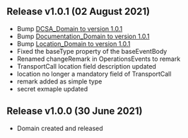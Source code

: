 Release v1.0.1 (02 August 2021)
-------------------------------
- Bump [DCSA_Domain to version 1.0.1](https://github.com/dcsaorg/DCSA-OpenAPI/blob/master/domain/dcsa/dcsa_domain_v1.0.1.yaml)
- Bump [Documentation_Domain to version 1.0.1](https://github.com/dcsaorg/DCSA-OpenAPI/blob/master/domain/documentation/documentation_domain_v1.0.1.yaml)
- Bump [Location_Domain to version 1.0.1](https://github.com/dcsaorg/DCSA-OpenAPI/blob/master/domain/location/dcsa_location_v1.0.1.yaml)
- Fixed the baseType property of the baseEventBody
- Renamed changeRemark in OperationsEvents to remark
- TransportCall location field description updated
- location no longer a mandatory field of TransportCall
- remark added as simple type
- secret exmaple updated

Release v1.0.0 (30 June 2021)
-----------------------------
- Domain created and released
